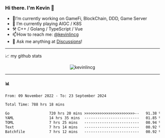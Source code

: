 ### Hi there. I'm Kevin 👋

- 🔭I’m currently working on GameFi, BlockChain, DDD, Game Server
- 🌱 I’m currently playing AIGC / K8S
-   :hammer_and_pick: C++ / Golang / TypeScript / Vue
- 📫How to reach me: [@kevinlincg](https://twitter.com/kevinlincg) 
-   :thought_balloon: Ask me anything at [Discussions](https://github.com/kevinlincg/kevinlincg/issues/new)!

---

📈 my github stats

<p align="center"> <img src="https://github-readme-stats-ouuan.vercel.app/api?username=kevinlincg&theme=dark&show_icons=true&count_private=true" alt="kevinlincg" />

---

#### :bar_chart: 

<!--START_SECTION:waka-->

```txt
From: 09 November 2022 - To: 23 September 2024

Total Time: 788 hrs 18 mins

Go                  720 hrs 20 mins >>>>>>>>>>>>>>>>>>>>>>>--   91.38 %
YAML                14 hrs 35 mins  -------------------------   01.85 %
TOML                7 hrs 25 mins   -------------------------   00.94 %
Text                7 hrs 14 mins   -------------------------   00.92 %
Batchfile           7 hrs 12 mins   -------------------------   00.92 %
```

<!--END_SECTION:waka-->
